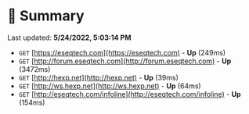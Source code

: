 # 📖 Summary
Last updated: **5/24/2022, 5:03:14 PM**

- `GET` [https://eseqtech.com](https://eseqtech.com) - **Up** (249ms)
- `GET` [http://forum.eseqtech.com](http://forum.eseqtech.com) - **Up** (3472ms)
- `GET` [http://hexp.net](http://hexp.net) - **Up** (39ms)
- `GET` [http://ws.hexp.net](http://ws.hexp.net) - **Up** (64ms)
- `GET` [http://eseqtech.com/infoline](http://eseqtech.com/infoline) - **Up** (154ms)
